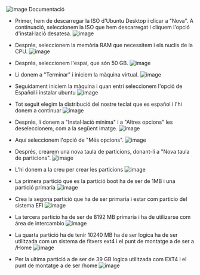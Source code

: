 ![image](https://github.com/user-attachments/assets/c100696f-3d51-40ce-8459-b609e0f08d53) Documentació
- Primer, hem de descarregar la ISO d'Ubuntu Desktop i clicar a "Nova". A continuació, seleccionem la ISO que hem descarregat i cliquem l'opció d'instal·lació desatesa.
![image](https://github.com/user-attachments/assets/29f33420-2401-4e30-be16-348d7fc55fb1)

- Després, seleccionem la memòria RAM que necessitem i els nuclis de la CPU.
![image](https://github.com/user-attachments/assets/bac98be5-1462-4600-84b3-8dcbcf9242f6)

- Després, seleccionem l'espai, que són 50 GB.
  ![image](https://github.com/user-attachments/assets/7b6c96d2-5b11-4e34-933e-549b32564f8e)

- Li donem a "Terminar" i iniciem la màquina virtual.
![image](https://github.com/user-attachments/assets/35946dbf-2357-48f8-b2b5-a48e5869dfd1)

- Seguidament iniciem la màquina i quan entri seleccionem l'opció de Español i instalar ubuntu
![image](https://github.com/user-attachments/assets/e4b676e9-a843-45de-ba53-dfcde96b56d4)

- Tot seguit elegim la distribució del nostre teclat que es español i l'hi donem a continuar
![image](https://github.com/user-attachments/assets/2ea0e7b5-b2ea-4bb5-b22b-34676add79c6)

- Després, li donem a "Instal·lació mínima" i a "Altres opcions" les deseleccionem, com a la següent imatge.
![image](https://github.com/user-attachments/assets/3698bf94-e8fd-42af-ba25-de693895315e)

- Aquí seleccionem l'opció de "Més opcions".
![image](https://github.com/user-attachments/assets/394e3b54-5ddd-41b8-80a1-c474152ab625)

- Després, crearem una nova taula de particions, donant-li a "Nova taula de particions".
![image](https://github.com/user-attachments/assets/80f73a01-b1f3-41f5-9a6b-44c6c3a875f0)

- L'hi donem a la creu per crear les particions
![image](https://github.com/user-attachments/assets/9df9fe72-cbc7-4c47-b97d-a0f908443f57)

- La primera partició que es la partició boot ha de ser de 1MB i una partició primaria
![image](https://github.com/user-attachments/assets/05dcb71c-2e9b-45ed-ac15-b6582d3e7875)

- Crea la segona partició que ha de ser primaria i estar com particio del sistema EFI
![image](https://github.com/user-attachments/assets/183ddf6b-eeb7-4ac4-9d8a-47aa1e77dfc3)

- La tercera particio ha de ser de 8192 MB primaria i ha de utilizarse com área de intercambio
![image](https://github.com/user-attachments/assets/2650ad12-dadb-4a47-9eec-0ae0d8697d11)

- La quarta partició ha de tenir 10240 MB ha de ser logica ha de ser utilitzada com un sistema de fitxers ext4 i el punt de montatge a de ser a /Home
![image](https://github.com/user-attachments/assets/12f51b44-f08a-48a1-ac18-8165051e4164)

- Per la ultima partició a de ser de 39 GB logica utilitzada com EXT4 i el punt de montatge a de ser /home
![image](https://github.com/user-attachments/assets/c60f24d4-ddc3-49d3-b17d-c3529d17b3dd)














